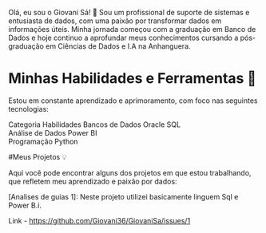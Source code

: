 Olá, eu sou o Giovani Sá! 👋
Sou um profissional de suporte de sistemas e entusiasta de dados, com uma paixão por transformar dados em informações úteis. 
Minha jornada começou com a graduação em Banco de Dados e hoje continuo a aprofundar meus conhecimentos cursando a pós-graduação em Ciências de Dados e I.A na Anhanguera.






# Minhas Habilidades e Ferramentas 🚀


Estou em constante aprendizado e aprimoramento, com foco nas seguintes tecnologias:

Categoria	Habilidades
Bancos de Dados	Oracle SQL <br>
Análise de Dados	Power BI <br>
Programação	Python <br>






#Meus Projetos 💡


Aqui você pode encontrar alguns dos projetos em que estou trabalhando, que refletem meu aprendizado e paixão por dados:



[Analises de guias 1]: Neste projeto utilizei basicamente linguem Sql e Power B.i.



Link -  https://github.com/Giovani36/GiovaniSa/issues/1
